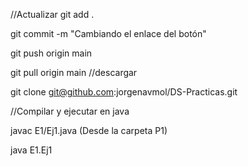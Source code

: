 
//Actualizar
git add . 

git commit -m "Cambiando el enlace del botón"

git push origin main

git pull origin main //descargar

git clone git@github.com:jorgenavmol/DS-Practicas.git

//Compilar y ejecutar en java

javac E1/Ej1.java (Desde la carpeta P1)

java E1.Ej1



